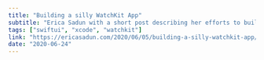 ```yaml
---
title: "Building a silly WatchKit App"
subtitle: "Erica Sadun with a short post describing her efforts to build a simple WatchKit app using SwiftUI. The amount of code required to implement her app was small, about 40 lines, but Erica encountered some problems when trying to deploy her app to hardware for testing."
tags: ["swiftui", "xcode", "watchkit"]
link: "https://ericasadun.com/2020/06/05/building-a-silly-watchkit-app/"
date: "2020-06-24"
---
```

